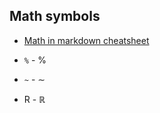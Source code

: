 
## Math symbols
- [Math in markdown cheatsheet](https://rpruim.github.io/s341/S19/from-class/MathinRmd.html#:~:text=Math%20inside%20RMarkdown,10n%3D1n2.)

- `%` - $\%$
- `~` - $\sim$
- R - $\mathbb{R}$